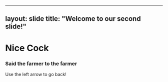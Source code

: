 ---
layout: slide
title: "Welcome to our second slide!"
--
# Nice Cock
### Said the farmer to the farmer
Use the left arrow to go back!
